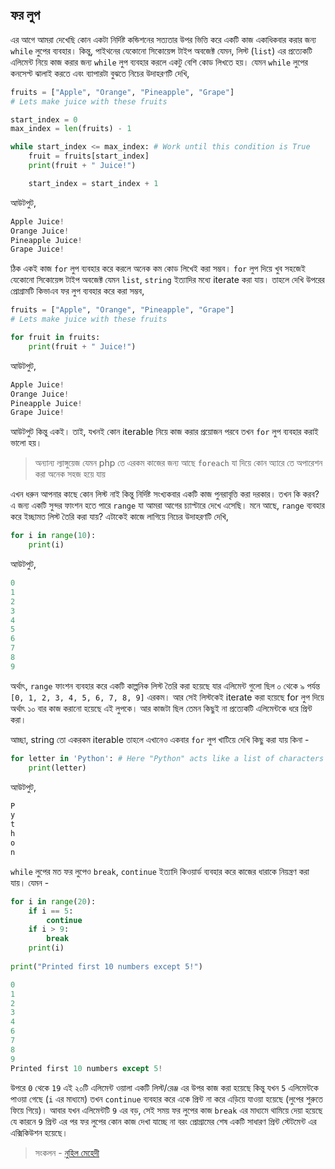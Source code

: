 ## ফর লুপ  

এর আগে আমরা দেখেছি কোন একটা নির্দিষ্ট কন্ডিশনের সত্যতার উপর ভিত্তি করে একটি কাজ একাধিকবার করার জন্য `while` লুপের ব্যবহার। কিন্তু, পাইথনের যেকোনো সিকোয়েন্স টাইপ অবজেক্ট যেমন,  লিস্ট (`list`) এর প্রত্যেকটি এলিমেন্ট নিয়ে কাজ করার জন্য `while` লুপ ব্যবহার করলে একটু বেশি কোড লিখতে হয়। যেমন `while` লুপের কনসেপ্ট ঝালাই করতে এবং ব্যাপারটা বুঝতে নিচের উদাহরণটি দেখি, 

```python
fruits = ["Apple", "Orange", "Pineapple", "Grape"]
# Lets make juice with these fruits

start_index = 0
max_index = len(fruits) - 1

while start_index <= max_index: # Work until this condition is True
	fruit = fruits[start_index]
	print(fruit + " Juice!")

	start_index = start_index + 1
```   

আউটপুট,

```python
Apple Juice!
Orange Juice!
Pineapple Juice!
Grape Juice!
```  

ঠিক একই কাজ `for` লুপ ব্যবহার করে করলে অনেক কম কোড লিখেই করা সম্ভব। `for` লুপ দিয়ে খুব সহজেই যেকোনো সিকোয়েন্স টাইপ অবজেক্ট যেমন `list`, `string` ইত্যাদির মধ্যে iterate করা যায়।  তাহলে দেখি উপরের প্রোগ্রামটি কিভাএব ফর লুপ ব্যবহার করে করা সম্ভব,  

```python
fruits = ["Apple", "Orange", "Pineapple", "Grape"]
# Lets make juice with these fruits

for fruit in fruits:
	print(fruit + " Juice!")
```   

আউটপুট, 

```python
Apple Juice!
Orange Juice!
Pineapple Juice!
Grape Juice!
```    

আউটপুট কিন্তু একই। তাই, যখনই কোন iterable নিয়ে কাজ করার প্রয়োজন পরবে তখন `for` লুপ ব্যবহার করাই ভালো হয়। 

> অন্যান্য ল্যাঙ্গুয়েজ যেমন php তে এরকম কাজের জন্য আছে `foreach` যা দিয়ে কোন অ্যারে তে অপারেশন করা অনেক সহজ হয়ে যায়  

এখন ধরুন আপনার কাছে কোন লিস্ট নাই কিন্তু নির্দিষ্ট সংখ্যকবার একটি কাজ পুনরাবৃত্তি করা দরকার। তখন কি করব? এ জন্য একটি সুন্দর ফাংশন হতে পারে `range` যা আমরা আগের চ্যাপ্টারে দেখে এসেছি। মনে আছে, `range` ব্যবহার করে ইচ্ছামত লিস্ট তৈরি করা যায়? এটাকেই কাজে লাগিয়ে নিচের উদাহরণটি দেখি,  

```python
for i in range(10):
	print(i)
```   

আউটপুট, 

```python
0
1
2
3
4
5
6
7
8
9
```	   

অর্থাৎ, `range` ফাংশন ব্যবহার করে একটি কাল্পনিক লিস্ট তৈরি করা হয়েছে যার এলিমেন্ট গুলো ছিল ০ থেকে ৯ পর্যন্ত `[0, 1, 2, 3, 4, 5, 6, 7, 8, 9]` এরকম। আর সেই লিস্টকেই iterate করা হয়েছে for লুপ দিয়ে অর্থাৎ ১০ বার কাজ করানো হয়েছে এই লুপকে। আর কাজটা ছিল তেমন কিছুই না প্রত্যেকটি এলিমেন্টকে ধরে প্রিন্ট করা।  

আচ্ছা, string তো একরকম iterable তাহলে এখানেও একবার `for` লুপ খাটিয়ে দেখি কিছু করা যায় কিনা - 

```python
for letter in 'Python': # Here "Python" acts like a list of characters
    print(letter)
```   

আউটপুট,   

```python
P
y
t
h
o
n
```   

`while` লুপের মত ফর লুপেও `break`, `continue` ইত্যাদি কিওয়ার্ড ব্যবহার করে কাজের ধারাকে নিয়ন্ত্রণ করা যায়। যেমন - 

```python
for i in range(20):
	if i == 5:
		continue
	if i > 9:
		break
	print(i)
	
print("Printed first 10 numbers except 5!")	
```   

```python
0
1
2
3
4
6
7
8
9
Printed first 10 numbers except 5!
```	   

উপরে `0` থেকে `19` এই ২০টি এলিমেন্ট ওয়ালা একটি লিস্ট/রেঞ্জ এর উপর কাজ করা হয়েছে কিন্তু যখন `5` এলিমেন্টকে পাওয়া গেছে (`i` এর মাধ্যমে) তখন `continue` ব্যবহার করে একে প্রিন্ট না করে এড়িয়ে যাওয়া হয়েছে (লুপের শুরুতে ফিয়ে গিয়ে)। আবার যখন এলিমেন্টটি `9` এর বড়, সেই সময় ফর লুপের কাজ `break` এর মাধ্যমে থামিয়ে দেয়া হয়েছে যে কারনে `9` প্রিন্ট এর পর ফর লুপের কোন কাজ দেখা যাচ্ছে না বরং প্রোগ্রামের শেষ একটি সাধারণ প্রিন্ট স্টেটমেন্ট এর এক্সিকিউশন হয়েছে। 

>  সংকলন - [নুহিল মেহেদী](https://nuhil.net)